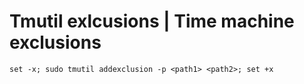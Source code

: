 # Tmutil exlcusions | Time machine exclusions

```text
set -x; sudo tmutil addexclusion -p <path1> <path2>; set +x
```
